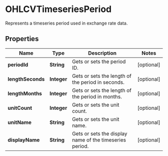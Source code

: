 

# OHLCVTimeseriesPeriod

Represents a timeseries period used in exchange rate data.

## Properties

| Name | Type | Description | Notes |
|------------ | ------------- | ------------- | -------------|
|**periodId** | **String** | Gets or sets the period ID. |  [optional] |
|**lengthSeconds** | **Integer** | Gets or sets the length of the period in seconds. |  [optional] |
|**lengthMonths** | **Integer** | Gets or sets the length of the period in months. |  [optional] |
|**unitCount** | **Integer** | Gets or sets the unit count. |  [optional] |
|**unitName** | **String** | Gets or sets the unit name. |  [optional] |
|**displayName** | **String** | Gets or sets the display name of the timeseries period. |  [optional] |



